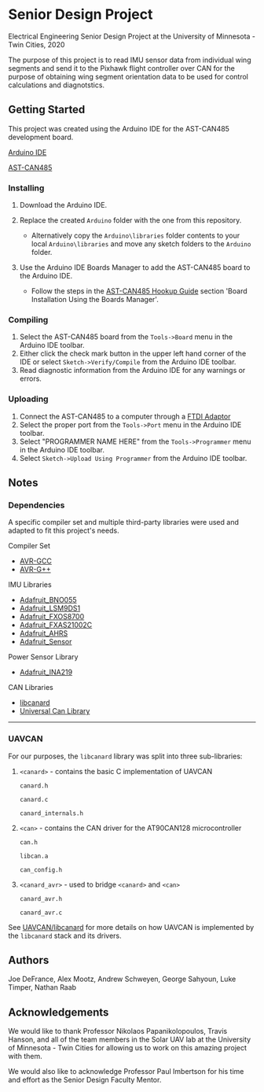 # Senior Design Project
Electrical Engineering Senior Design Project at the University of Minnesota - Twin Cities, 2020

The purpose of this project is to read IMU sensor data from individual wing segments and send it to the Pixhawk flight controller over CAN for the purpose of obtaining wing segment orientation data to be used for control calculations and diagnotstics.

## Getting Started
This project was created using the Arduino IDE for the AST-CAN485 development board. 

[Arduino IDE](https://www.arduino.cc/en/main/software)

[AST-CAN485](https://www.sparkfun.com/products/14483)

### Installing

1. Download the Arduino IDE.
2. Replace the created `Arduino` folder with the one from this repository.

   * Alternatively copy the `Arduino\libraries` folder contents to your local `Arduino\libraries` and move any sketch folders to the `Arduino` folder.
3. Use the Arduino IDE Boards Manager to add the AST-CAN485 board to the Arduino IDE.

   * Follow the steps in the [AST-CAN485 Hookup Guide](https://learn.sparkfun.com/tutorials/ast-can485-hookup-guide?_ga=2.6567157.631132834.1583434944-271346267.1574810854) section 'Board Installation Using the Boards Manager'.

### Compiling

1. Select the AST-CAN485 board from the `Tools->Board` menu in the Arduino IDE toolbar.
2. Either click the check mark button in the upper left hand corner of the IDE or select `Sketch->Verify/Compile` from the Arduino IDE toolbar.
3. Read diagnostic information from the Arduino IDE for any warnings or errors.

### Uploading

1. Connect the AST-CAN485 to a computer through a [FTDI Adaptor](https://www.sparkfun.com/products/9716?_ga=2.13897968.631132834.1583434944-271346267.1574810854)
2. Select the proper port from the `Tools->Port` menu in the Arduino IDE toolbar.
3. Select "PROGRAMMER NAME HERE" from the `Tools->Programmer` menu in the Arduino IDE toolbar.
4. Select `Sketch->Upload Using Programmer` from the Arduino IDE toolbar.

## Notes

### Dependencies
A specific compiler set and multiple third-party libraries were used and adapted to fit this project's needs.

Compiler Set
* [AVR-GCC](https://gcc.gnu.org/wiki/avr-gcc)
* [AVR-G++](https://linux.die.net/man/1/avr-g++)

IMU Libraries
* [Adafruit_BNO055](https://github.com/adafruit/Adafruit_BNO055)
* [Adafruit_LSM9DS1](https://github.com/adafruit/Adafruit_LSM9DS1)
* [Adafruit_FXOS8700](https://github.com/adafruit/Adafruit_FXOS8700)
* [Adafruit_FXAS21002C](https://github.com/adafruit/Adafruit_FXAS21002C)
* [Adafruit_AHRS](https://github.com/adafruit/Adafruit_AHRS)
* [Adafruit_Sensor](https://github.com/adafruit/Adafruit_Sensor)

Power Sensor Library
* [Adafruit_INA219](https://github.com/adafruit/Adafruit_INA219)

CAN Libraries
* [libcanard](https://github.com/UAVCAN/libcanard)
* [Universal Can Library](https://github.com/rennerm/avr-can-lib/tree/9c6bc9118de66d6edaf1b8539e2b9717ba26d123#universelle-can-blibiothek-avr-can-lib)

---

### UAVCAN
For our purposes, the `libcanard` library was split into three sub-libraries:

1. `<canard>` - contains the basic C implementation of UAVCAN

    `canard.h`

    `canard.c`

    `canard_internals.h`

2. `<can>` - contains the CAN driver for the AT90CAN128 microcontroller

    `can.h`

    `libcan.a`

    `can_config.h`

3. `<canard_avr>` - used to bridge `<canard>` and `<can>`

    `canard_avr.h`

    `canard_avr.c`
    
See [UAVCAN/libcanard](https://github.com/UAVCAN/libcanard) for more details on how UAVCAN is implemented by the `libcanard` stack and its drivers.

## Authors
Joe DeFrance, Alex Mootz, Andrew Schweyen, George Sahyoun, Luke Timper, Nathan Raab

## Acknowledgements
We would like to thank Professor Nikolaos Papanikolopoulos, Travis Hanson, and all of the team members in the Solar UAV lab at the University of Minnesota - Twin Cities for allowing us to work on this amazing project with them.

We would also like to acknowledge Professor Paul Imbertson for his time and effort as the Senior Design Faculty Mentor.
